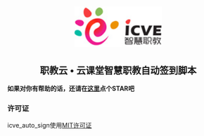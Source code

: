 <h1 align="center">
  <br>
  <a href="https://github.com/CnHack3r/icve_auto_sign"><img src="static/header-logo.jpg" width="200px" alt="职教云脚本"></a>
</h1>
<h2 align="center">职教云 • 云课堂智慧职教自动签到脚本</h2>


**如果对你有帮助的话，还请在[这里](https://github.com/CnHack3r/icve_auto_sign/)点个STAR吧**



### 许可证

icve_auto_sign使用[MIT许可证](https://github.com/CnHack3r/icve_auto_sign/LICENSE.md)


